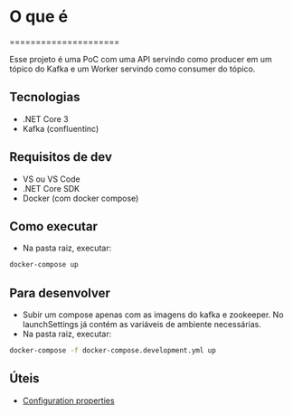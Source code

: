 # O que é

=====================

Esse projeto é uma PoC com uma API servindo como producer em um tópico do Kafka e um Worker servindo como consumer do tópico.

## Tecnologias

- .NET Core 3
- Kafka (confluentinc)

## Requisitos de dev

- VS ou VS Code
- .NET Core SDK
- Docker (com docker compose)

## Como executar

- Na pasta raiz, executar:

```bash
docker-compose up
```

## Para desenvolver

- Subir um compose apenas com as imagens do kafka e zookeeper. No launchSettings já contém as variáveis de ambiente necessárias.
- Na pasta raiz, executar:

```bash
docker-compose -f docker-compose.development.yml up
```

## Úteis

- [Configuration properties](https://github.com/edenhill/librdkafka/blob/master/CONFIGURATION.md)
